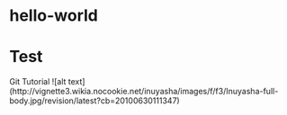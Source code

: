 # hello-world
<h1>Test</h1>
Git Tutorial
![alt text](http://vignette3.wikia.nocookie.net/inuyasha/images/f/f3/Inuyasha-full-body.jpg/revision/latest?cb=20100630111347)
